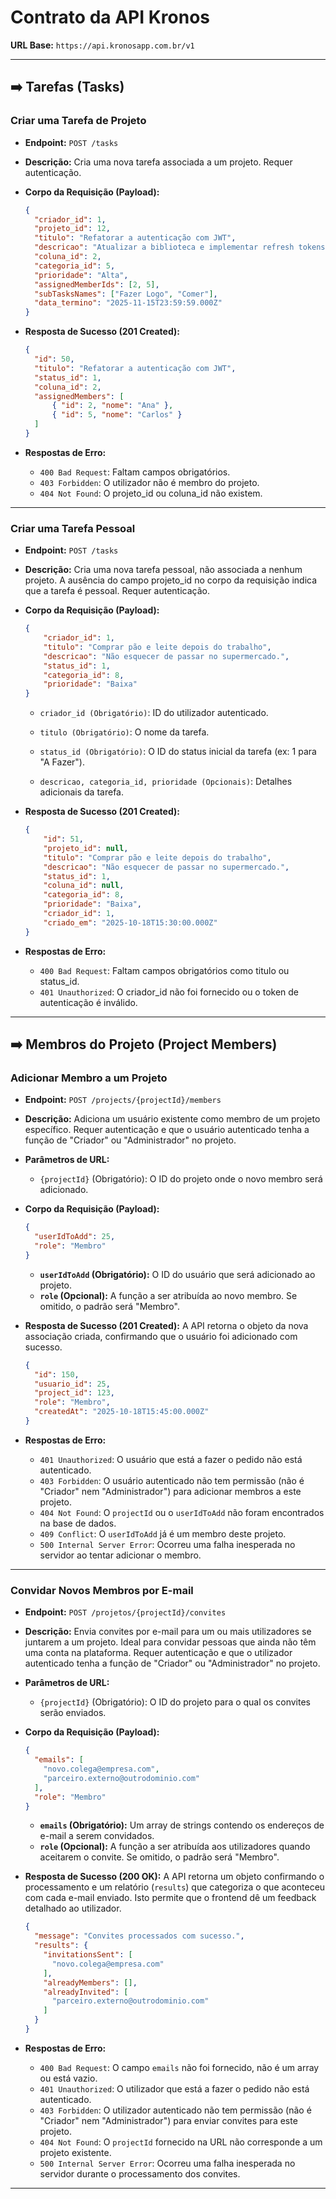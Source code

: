 # Contrato da API Kronos

**URL Base:** `https://api.kronosapp.com.br/v1`

---

## ➡️ Tarefas (Tasks)

### Criar uma Tarefa de Projeto

* **Endpoint:** `POST /tasks`
* **Descrição:** Cria uma nova tarefa associada a um projeto. Requer autenticação.

* **Corpo da Requisição (Payload):**
    ```json
    {
      "criador_id": 1,
      "projeto_id": 12,
      "titulo": "Refatorar a autenticação com JWT",
      "descricao": "Atualizar a biblioteca e implementar refresh tokens.",
      "coluna_id": 2,
      "categoria_id": 5,
      "prioridade": "Alta",
      "assignedMemberIds": [2, 5],
      "subTasksNames": ["Fazer Logo", "Comer"],
      "data_termino": "2025-11-15T23:59:59.000Z"
    }
    ```
* **Resposta de Sucesso (201 Created):**
    ```json
    {
      "id": 50,
      "titulo": "Refatorar a autenticação com JWT",
      "status_id": 1,
      "coluna_id": 2,
      "assignedMembers": [
          { "id": 2, "nome": "Ana" },
          { "id": 5, "nome": "Carlos" }
      ]
    }
    ```
* **Respostas de Erro:**
    * `400 Bad Request`: Faltam campos obrigatórios.
    * `403 Forbidden`: O utilizador não é membro do projeto.
    * `404 Not Found`: O projeto_id ou coluna_id não existem.

----------------------------------------

### Criar uma Tarefa Pessoal

* **Endpoint:** `POST /tasks`
* **Descrição:**  Cria uma nova tarefa pessoal, não associada a nenhum projeto. A ausência do campo projeto_id no corpo da requisição indica que a tarefa é pessoal. Requer autenticação.

* **Corpo da Requisição (Payload):**
    ```json
    {
        "criador_id": 1,
        "titulo": "Comprar pão e leite depois do trabalho",
        "descricao": "Não esquecer de passar no supermercado.",
        "status_id": 1,
        "categoria_id": 8,
        "prioridade": "Baixa"
    }
    ```    
    - `criador_id (Obrigatório)`: ID do utilizador autenticado.

    - `titulo (Obrigatório)`: O nome da tarefa.

    - `status_id (Obrigatório)`: O ID do status inicial da tarefa (ex: 1 para "A Fazer").

    - `descricao, categoria_id, prioridade (Opcionais)`: Detalhes adicionais da tarefa.

* **Resposta de Sucesso (201 Created):**
    ```json
    {
        "id": 51,
        "projeto_id": null,
        "titulo": "Comprar pão e leite depois do trabalho",
        "descricao": "Não esquecer de passar no supermercado.",
        "status_id": 1,
        "coluna_id": null,
        "categoria_id": 8,
        "prioridade": "Baixa",
        "criador_id": 1,
        "criado_em": "2025-10-18T15:30:00.000Z"
    }
    ```



* **Respostas de Erro:**
    * `400 Bad Request`: Faltam campos obrigatórios como titulo ou status_id.
    * `401 Unauthorized`: O criador_id não foi fornecido ou o token de autenticação é inválido.

---

## ➡️ Membros do Projeto (Project Members)

### Adicionar Membro a um Projeto

* **Endpoint:** `POST /projects/{projectId}/members`
* **Descrição:** Adiciona um usuário existente como membro de um projeto específico. Requer autenticação e que o usuário autenticado tenha a função de "Criador" ou "Administrador" no projeto.
* **Parâmetros de URL:**
    * `{projectId}` (Obrigatório): O ID do projeto onde o novo membro será adicionado.
* **Corpo da Requisição (Payload):**
    ```json
    {
      "userIdToAdd": 25,
      "role": "Membro"
    }
    ```
    * **`userIdToAdd` (Obrigatório):** O ID do usuário que será adicionado ao projeto.
    * **`role` (Opcional):** A função a ser atribuída ao novo membro. Se omitido, o padrão será "Membro".

* **Resposta de Sucesso (201 Created):**
    A API retorna o objeto da nova associação criada, confirmando que o usuário foi adicionado com sucesso.
    ```json
    {
      "id": 150,
      "usuario_id": 25,
      "project_id": 123,
      "role": "Membro",
      "createdAt": "2025-10-18T15:45:00.000Z"
    }
    ```

* **Respostas de Erro:**
    * `401 Unauthorized`: O usuário que está a fazer o pedido não está autenticado.
    * `403 Forbidden`: O usuário autenticado não tem permissão (não é "Criador" nem "Administrador") para adicionar membros a este projeto.
    * `404 Not Found`: O `projectId` ou o `userIdToAdd` não foram encontrados na base de dados.
    * `409 Conflict`: O `userIdToAdd` já é um membro deste projeto.
    * `500 Internal Server Error`: Ocorreu uma falha inesperada no servidor ao tentar adicionar o membro.

---

### Convidar Novos Membros por E-mail

* **Endpoint:** `POST /projetos/{projectId}/convites`
* **Descrição:** Envia convites por e-mail para um ou mais utilizadores se juntarem a um projeto. Ideal para convidar pessoas que ainda não têm uma conta na plataforma. Requer autenticação e que o utilizador autenticado tenha a função de "Criador" ou "Administrador" no projeto.

* **Parâmetros de URL:**
    * `{projectId}` (Obrigatório): O ID do projeto para o qual os convites serão enviados.
* **Corpo da Requisição (Payload):**
    ```json
    {
      "emails": [
        "novo.colega@empresa.com",
        "parceiro.externo@outrodominio.com"
      ],
      "role": "Membro"
    }
    ```
    * **`emails` (Obrigatório):** Um array de strings contendo os endereços de e-mail a serem convidados.
    * **`role` (Opcional):** A função a ser atribuída aos utilizadores quando aceitarem o convite. Se omitido, o padrão será "Membro".

* **Resposta de Sucesso (200 OK):**
    A API retorna um objeto confirmando o processamento e um relatório (`results`) que categoriza o que aconteceu com cada e-mail enviado. Isto permite que o frontend dê um feedback detalhado ao utilizador.
    ```json
    {
      "message": "Convites processados com sucesso.",
      "results": {
        "invitationsSent": [
          "novo.colega@empresa.com"
        ],
        "alreadyMembers": [],
        "alreadyInvited": [
          "parceiro.externo@outrodominio.com"
        ]
      }
    }
    ```

* **Respostas de Erro:**
    * `400 Bad Request`: O campo `emails` não foi fornecido, não é um array ou está vazio.
    * `401 Unauthorized`: O utilizador que está a fazer o pedido não está autenticado.
    * `403 Forbidden`: O utilizador autenticado não tem permissão (não é "Criador" nem "Administrador") para enviar convites para este projeto.
    * `404 Not Found`: O `projectId` fornecido na URL não corresponde a um projeto existente.
    * `500 Internal Server Error`: Ocorreu uma falha inesperada no servidor durante o processamento dos convites.

---